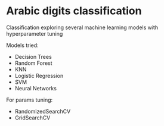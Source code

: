 # Arabic digits classification

Classification exploring several machine learning models with hyperparameter tuning

Models tried:

 * Decision Trees
 * Random Forest
 * KNN
 * Logistic Regression
 * SVM
 * Neural Networks
 
For params tuning:

 * RandomizedSearchCV
 * GridSearchCV
